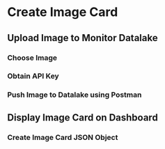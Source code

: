 # Create Image Card
## Upload Image to Monitor Datalake
### Choose Image
### Obtain API Key
### Push Image to Datalake using Postman
## Display Image Card on Dashboard
### Create Image Card JSON Object
